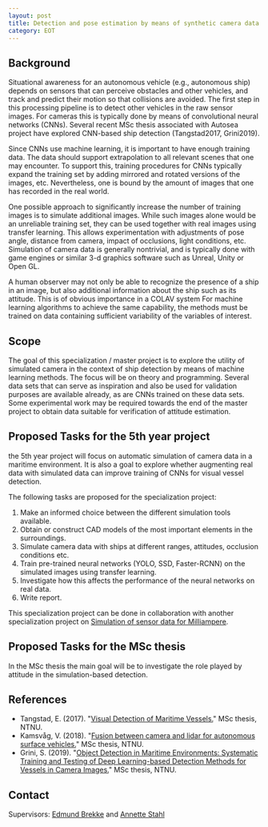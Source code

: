 ```yaml
---
layout: post
title: Detection and pose estimation by means of synthetic camera data
category: EOT
---
```

## Background

Situational awareness for an autonomous vehicle (e.g., autonomous ship) depends on sensors that can perceive obstacles and other vehicles, 
and track and predict their motion so that collisions are avoided. The first step in this processing pipeline is to detect other vehicles in the raw sensor images. 
For cameras this is typically done by means of convolutional neural networks (CNNs). Several recent MSc thesis associated with Autosea project have explored CNN-based ship detection (Tangstad2017, Grini2019). 

Since CNNs use machine learning, it is important to have enough training data. The data should support extrapolation to all relevant scenes that one may encounter. 
To support this, training procedures for CNNs typically expand the training set by adding mirrored and rotated versions of the images, etc. 
Nevertheless, one is bound by the amount of images that one has recorded in the real world. 

One possible approach to significantly increase the number of training images is to simulate additional images. While such images alone would be an unreliable training set, 
they can be used together with real images using transfer learning. This allows experimentation with adjustments of pose angle, distance from camera, impact of occlusions, light conditions, etc. Simulation of camera data is generally nontrivial, and is typically done with game engines or similar 3-d graphics software such as Unreal, Unity or Open GL. 

A human observer may not only be able to recognize the presence of a ship in an image, but also additional information about the ship such as its attitude. 
This is of obvious importance in a COLAV system
For machine learning algorithms to achieve the same capability, the methods must be trained on data containing sufficient variability of the variables of interest. 


## Scope

The goal of this specialization / master project is to explore the utility of simulated camera in the context of ship detection by means of machine learning methods. 
The focus will be on theory and programming. Several data sets that can serve as inspiration and also be used for validation purposes are available already, as are CNNs trained on these data sets. Some experimental work may be required towards the end of the master project to obtain data suitable for verification of attitude estimation. 


## Proposed Tasks for the 5th year project

the 5th year project will focus on automatic simulation of camera data in a maritime environment. It is also a goal to explore whether augmenting real data with simulated data can improve training of CNNs for visual vessel detection. 

The following tasks are proposed for the specialization project:

1. Make an informed choice between the different simulation tools available. 
2. Obtain or construct CAD models of the most important elements in the surroundings. 
3. Simulate camera data with ships at different ranges, attitudes, occlusion conditions etc. 
4. Train pre-trained neural networks (YOLO, SSD, Faster-RCNN) on the simulated images using transfer learning. 
5. Investigate how this affects the performance of the neural networks on real data. 
6. Write report. 

This specialization project can be done in collaboration with another specialization project on [Simulation of sensor data for Milliampere]. 

## Proposed Tasks for the MSc thesis

In the MSc thesis the main goal will be to investigate the role played by attitude in the simulation-based detection. 


## References
* Tangstad, E. (2017). "<a href="https://brage.bibsys.no/xmlui/handle/11250/2452113">Visual Detection of Maritime Vessels.</a>" MSc thesis, NTNU.
* Kamsvåg, V. (2018). "<a href="http://folk.ntnu.no/edmundfo/msc2019-2020/kamsvaag_msc.pdf">Fusion between camera and lidar for autonomous surface vehicles.</a>" MSc thesis, NTNU.
* Grini, S. (2019). "<a href="http://folk.ntnu.no/edmundfo/msc2019-2020/grini_simen_msc_reduced.pdf">Object Detection in Maritime Environments: Systematic Training and Testing of Deep Learning-based Detection Methods for Vessels in Camera Images.</a>" MSc thesis, NTNU. 


## Contact

Supervisors: [Edmund Brekke] and [Annette Stahl]


[Edmund Brekke]: www.ntnu.edu/employees/edmund.brekke
[Annette Stahl]: www.ntnu.edu/employees/annette.stahl 
[Simulation of sensor data for Milliampere]: https://autoferry.github.io/sf/2019/04/25/simcam/